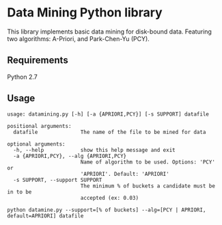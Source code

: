 # Data Mining Python library

This library implements basic data mining for disk-bound data. 
Featuring two algorithms: A-Priori, and Park-Chen-Yu (PCY).

## Requirements
Python 2.7

## Usage
```
usage: datamining.py [-h] [-a {APRIORI,PCY}] [-s SUPPORT] datafile

positional arguments:
  datafile              The name of the file to be mined for data

optional arguments:
  -h, --help            show this help message and exit
  -a {APRIORI,PCY}, --alg {APRIORI,PCY}
                        Name of algorithm to be used. Options: 'PCY' or
                        'APRIORI'. Default: 'APRIORI'
  -s SUPPORT, --support SUPPORT
                        The minimum % of buckets a candidate must be in to be
                        accepted (ex: 0.03)

python datamine.py --support=[% of buckets] --alg=[PCY | APRIORI, default=APRIORI] datafile
```
